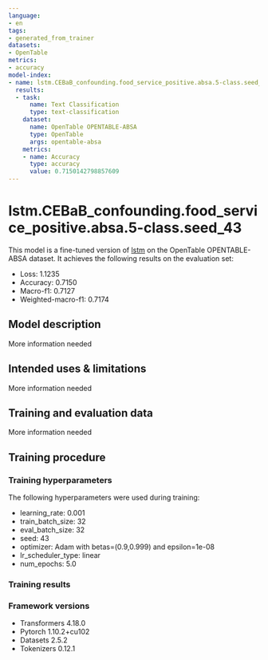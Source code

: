 ```yaml
---
language:
- en
tags:
- generated_from_trainer
datasets:
- OpenTable
metrics:
- accuracy
model-index:
- name: lstm.CEBaB_confounding.food_service_positive.absa.5-class.seed_43
  results:
  - task:
      name: Text Classification
      type: text-classification
    dataset:
      name: OpenTable OPENTABLE-ABSA
      type: OpenTable
      args: opentable-absa
    metrics:
    - name: Accuracy
      type: accuracy
      value: 0.7150142798857609
---
```


<!-- This model card has been generated automatically according to the information the Trainer had access to. You
should probably proofread and complete it, then remove this comment. -->

# lstm.CEBaB_confounding.food_service_positive.absa.5-class.seed_43

This model is a fine-tuned version of [lstm](https://huggingface.co/lstm) on the OpenTable OPENTABLE-ABSA dataset.
It achieves the following results on the evaluation set:
- Loss: 1.1235
- Accuracy: 0.7150
- Macro-f1: 0.7127
- Weighted-macro-f1: 0.7174

## Model description

More information needed

## Intended uses & limitations

More information needed

## Training and evaluation data

More information needed

## Training procedure

### Training hyperparameters

The following hyperparameters were used during training:
- learning_rate: 0.001
- train_batch_size: 32
- eval_batch_size: 32
- seed: 43
- optimizer: Adam with betas=(0.9,0.999) and epsilon=1e-08
- lr_scheduler_type: linear
- num_epochs: 5.0

### Training results



### Framework versions

- Transformers 4.18.0
- Pytorch 1.10.2+cu102
- Datasets 2.5.2
- Tokenizers 0.12.1
